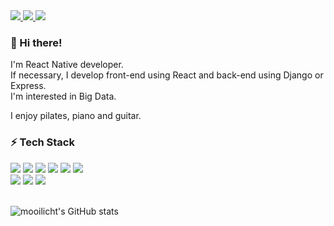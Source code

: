 <a href="https://blog.naver.com/mooilicht" target="_blank">
  <img src="https://img.shields.io/badge/Blog-FF8800?style=flat-square&logo=Micro.blog&logoColor=white"/>
</a>
<a href="https://www.youtube.com/channel/UCamVjjOQezwSi8stGTUI5fA" target="_blank">
  <img src="https://img.shields.io/badge/Youtube-FF0000?style=flat-square&logo=YouTube&logoColor=white"/>
</a>
<a href="https://www.instagram.com/m__o_o__i" target="_blank">
  <img src="https://img.shields.io/badge/Instagram-E4405F?style=flat-square&logo=Instagram&logoColor=white"/>
</a>


### 👋 Hi there! 
I'm React Native developer.<br>
If necessary, I develop front-end using React and back-end using Django or Express.<br>
I'm interested in Big Data.

I enjoy pilates, piano and guitar.

### ⚡ Tech Stack
<div>
<img src="https://img.shields.io/badge/ReactNative-61DAFB?style=flat-square&logo=React&logoColor=white"/>
<img src="https://img.shields.io/badge/TypeScript-3178C6?style=flat-square&logo=TypeScript&logoColor=white"/>
<img src="https://img.shields.io/badge/React-61DAFB?style=flat-square&logo=React&logoColor=white"/>
<img src="https://img.shields.io/badge/JavaScript-F7DF1E?style=flat-square&logo=JavaScript&logoColor=white"/>
<img src="https://img.shields.io/badge/CSS-1572B6?style=flat-square&logo=CSS3&logoColor=white"/>
<img src="https://img.shields.io/badge/HTML-E34F26?style=flat-square&logo=HTML5&logoColor=white"/><br>
<img src="https://img.shields.io/badge/Express-000000?style=flat-square&logo=Express&logoColor=white"/>
<img src="https://img.shields.io/badge/Django-092E20?style=flat-square&logo=Django&logoColor=white"/>
<img src="https://img.shields.io/badge/Python-3776AB?style=flat-square&logo=Python&logoColor=white"/>
</div>

<br>

![mooilicht's GitHub stats](https://github-readme-stats.vercel.app/api?username=mooilicht&show_icons=true&theme=radical)

<!--
https://simpleicons.org

**mooilicht/mooilicht** is a ✨ _special_ ✨ repository because its `README.md` (this file) appears on your GitHub profile.

Here are some ideas to get you started:

- 🔭 I’m currently working on ...
- 🌱 I’m currently learning ...
- 👯 I’m looking to collaborate on ...
- 🤔 I’m looking for help with ...
- 💬 Ask me about ...
- 📫 How to reach me: ...
- 😄 Pronouns: ...
- ⚡ Fun fact: ...
-->
